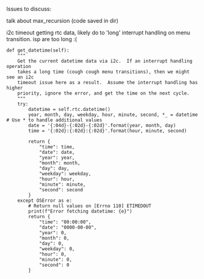 Issues to discuss:

talk about max_recursion (code saved in dir)

i2c timeout getting rtc data, likely do to 'long' interrupt handling
on menu transition.  isp are too long :(

    def get_datetime(self):
        """
        Get the current datetime data via i2c.  If an interrupt handling operation
        takes a long time (cough cough menu transitions), then we might see an i2c
        timeout issue here as a result.  Assume the interrupt handling has higher
        priority, ignore the error, and get the time on the next cycle.
        """
        try:
            datetime = self.rtc.datetime()
            year, month, day, weekday, hour, minute, second, *_ = datetime  # Use * to handle additional values
            date = '{:04d}-{:02d}-{:02d}'.format(year, month, day)
            time = '{:02d}:{:02d}:{:02d}'.format(hour, minute, second)
            
            return {
                "time": time,
                "date": date,
                "year": year,
                "month": month,
                "day": day,
                "weekday": weekday,
                "hour": hour,
                "minute": minute,
                "second": second
            }
        except OSError as e:
            # Return null values on [Errno 110] ETIMEDOUT
            print(f"Error fetching datetime: {e}")
            return {
                "time": "00:00:00",
                "date": "0000-00-00",
                "year": 0,
                "month": 0,
                "day": 0,
                "weekday": 0,
                "hour": 0,
                "minute": 0,
                "second": 0
            }